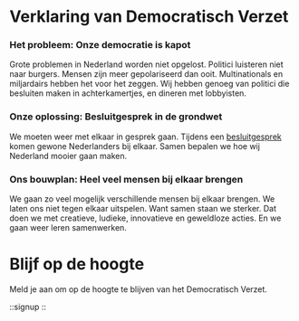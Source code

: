 # Verklaring van Democratisch Verzet

### Het probleem: Onze democratie is kapot

Grote problemen in Nederland worden niet opgelost. Politici luisteren niet naar burgers. Mensen zijn meer gepolariseerd dan ooit. Multinationals en miljardairs hebben het voor het zeggen. Wij hebben genoeg van politici die besluiten maken in achterkamertjes, en dineren met lobbyisten.

### Onze oplossing: Besluitgesprek in de grondwet

We moeten weer met elkaar in gesprek gaan. Tijdens een [besluitgesprek](/besluitgesprek) komen gewone Nederlanders bij elkaar. Samen bepalen we hoe wij Nederland mooier gaan maken.

### Ons bouwplan: Heel veel mensen bij elkaar brengen

We gaan zo veel mogelijk verschillende mensen bij elkaar brengen. We laten ons niet tegen elkaar uitspelen. Want samen staan we sterker. Dat doen we met creatieve, ludieke, innovatieve en geweldloze acties. En we gaan weer leren samenwerken.

# Blijf op de hoogte

Meld je aan om op de hoogte te blijven van het Democratisch Verzet.

::signup
::
